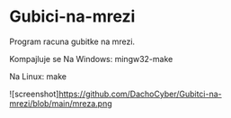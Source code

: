 # Gubici-na-mrezi
Program racuna gubitke na mrezi.

Kompajluje se
Na Windows:
mingw32-make


Na Linux:
make


![screenshot]https://github.com/DachoCyber/Gubitci-na-mrezi/blob/main/mreza.png
